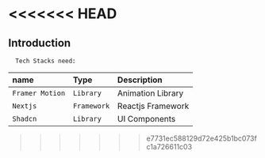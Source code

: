 <<<<<<< HEAD
=======
## Introduction



```http
  Tech Stacks need:
```

| name | Type     | Description                |
| :-------- | :------- | :------------------------- |
| `Framer Motion` | `Library` | Animation Library |
| `Nextjs` | `Framework` | Reactjs Framework |
| `Shadcn` | `Library` | UI Components |
>>>>>>> e7731ec588129d72e425b1bc073fc1a726611c03
